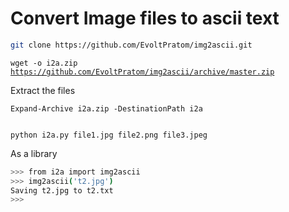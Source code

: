 # Convert Image files to ascii text

```sh
git clone https://github.com/EvoltPratom/img2ascii.git
```

<code>wget -o i2a.zip https://github.com/EvoltPratom/img2ascii/archive/master.zip</code>


Extract the files

<code>Expand-Archive i2a.zip -DestinationPath i2a</code>


<code>
python i2a.py file1.jpg file2.png file3.jpeg
</code>

As a library

```sh
>>> from i2a import img2ascii
>>> img2ascii('t2.jpg')
Saving t2.jpg to t2.txt
>>>

```
